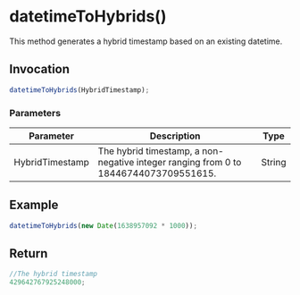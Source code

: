 # datetimeToHybrids()

This method generates a hybrid timestamp based on an existing datetime.

## Invocation

```javascript
datetimeToHybrids(HybridTimestamp);
```

### Parameters

| Parameter       | Description                                                                          | Type   |
| --------------- | ------------------------------------------------------------------------------------ | ------ |
| HybridTimestamp | The hybrid timestamp, a non-negative integer ranging from 0 to 18446744073709551615. | String |

## Example

```javascript
datetimeToHybrids(new Date(1638957092 * 1000));
```

## Return

```javascript
//The hybrid timestamp
429642767925248000;
```
